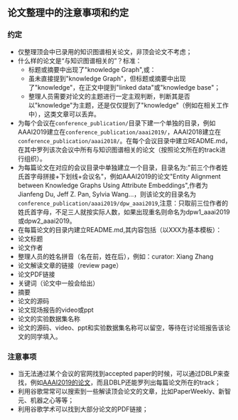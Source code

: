 ## 论文整理中的注意事项和约定

### 约定

* 仅整理顶会中已录用的知识图谱相关论文，非顶会论文不考虑；
* 什么样的论文是“与知识图谱相关的”？标准：
  * 标题或摘要中出现了"knowledge Graph",或：
  * 虽未直接提到"knowledge Graph"，但标题或摘要中出现了"knowledge"，在正文中提到"linked data"或"knowledge base"；
  * 整理人员需要对论文的主题进行一定主观判断，判断其是否以"knowledge"为主题，还是仅仅提到了"knowledge"（例如在相关工作中），这类文章可以丢弃。
* 为每个会议在`conference_publication/`目录下建一个单独的目录，例如AAAI2019建立在`conference_publication/aaai2019/`，AAAI2018建立在`conference_publication/aaai2018/`。在每个会议目录中建立README.md，在其中罗列该次会议中所有与知识图谱相关的论文（按照论文所在的track进行组织）。
* 为每篇论文在对应的会议目录中单独建立一个目录，目录名为:"前三个作者姓氏首字母拼接+下划线+会议名"，例如AAAI2019的论文"Entity Alignment between Knowledge Graphs Using Attribute Embeddings",作者为Jianfeng Du, Jeff Z. Pan, Sylvia Wang...，则该论文的目录名为`conference_publication/aaai2019/dpw_aaai2019`,注意：只取前三位作者的姓氏首字母，不足三人就按实际人数，如果出现重名则命名为dpw1_aaai2019或dpw2_aaai2019。
* 在每篇论文的目录内建立README.md,其内容包括（以XXX为基本模板）：
 * 论文标题
 * 论文作者
 * 整理人员的姓名拼音（名在前，姓在后），例如：curator: Xiang Zhang
  * 论文解读文章的链接（review page）
  * 论文PDF链接
  * 关键词（论文中一般会给出）
  * 摘要
  * 论文的源码
  * 论文现场报告的video或ppt
  * 论文的实验数据集名称
* 论文的源码、video、ppt和实验数据集名称可以留空，等待在讨论班报告该论文的同学填入。

### 注意事项

* 当无法通过某个会议的官网找到accepted paper的时候，可以通过DBLP来查找，例如[AAAI2019的论文](https://dblp.uni-trier.de/db/conf/aaai/aaai2019.html)，而且DBLP还能罗列出每篇论文所在的track；
* 利用谷歌常常可以搜索到一些解读顶会论文的文章，比如PaperWeekly、新智元、机器之心等等；
* 利用谷歌学术可以找到大部分论文的PDF链接；
